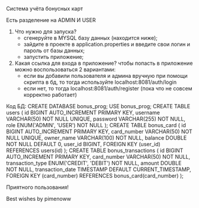 Система учёта бонусных карт

Есть разделение на ADMIN И USER


1. Что нужно для запуска?
    - сгенеруйте в MYSQL базу данных (находится ниже);
    - зайдите в проекте в application.properties и введите свои логин и пароль от базы данных;
    - запустить приложение;
2. Какая ссылка для входа в приложение?
чтобы попасть в приложение можно воспользоваться 2 вариантами:
    - если вы добавили пользователя и админа вручную при помощи скрипта в бд, то тогда используйте localhost:8081/auth/login
    - если нет, то тогда localhost:8081/auth/register (пока что не совсем корректно работает)






Код БД:
CREATE DATABASE bonus_prog;
USE bonus_prog;
CREATE TABLE users (
    id BIGINT AUTO_INCREMENT PRIMARY KEY,
    username VARCHAR(50) NOT NULL UNIQUE,
    password VARCHAR(255) NOT NULL,
    role ENUM('ADMIN', 'USER') NOT NULL
);
CREATE TABLE bonus_card (
    id BIGINT AUTO_INCREMENT PRIMARY KEY,
    card_number VARCHAR(50) NOT NULL UNIQUE,
    owner_name VARCHAR(100) NOT NULL,
    balance DOUBLE NOT NULL DEFAULT 0,
    user_id BIGINT,
    FOREIGN KEY (user_id) REFERENCES users(id)
);
CREATE TABLE bonus_transactions (
    id BIGINT AUTO_INCREMENT PRIMARY KEY,
    card_number VARCHAR(50) NOT NULL,
    transaction_type ENUM('CREDIT', 'DEBIT') NOT NULL,
    amount DOUBLE NOT NULL,
    transaction_date TIMESTAMP DEFAULT CURRENT_TIMESTAMP,
    FOREIGN KEY (card_number) REFERENCES bonus_card(card_number)
);

Приятного пользования!


Best wishes by pimenoww
